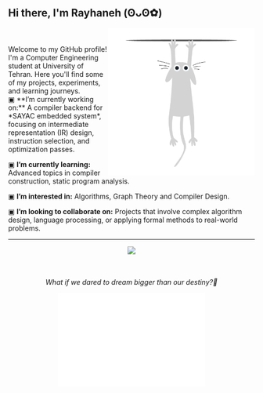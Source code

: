 ## Hi there, I'm Rayhaneh (⁠ʘ⁠ᴗ⁠ʘ⁠✿⁠)

<img src="cat escape.gif" alt="Top Right GIF" width="300" align="right"/>
<br><br>
Welcome to my GitHub profile! I'm a Computer Engineering student at University of Tehran.  
Here you'll find some of my projects, experiments, and learning journeys.

<br>
▣ **I’m currently working on:** A compiler backend for *SAYAC embedded system*, focusing on intermediate representation (IR) design, instruction selection, and optimization passes.

▣ **I’m currently learning:** Advanced topics in compiler construction, static program analysis.

▣ **I’m interested in:** Algorithms, Graph Theory and Compiler Design.

▣ **I’m looking to collaborate on:** Projects that involve complex algorithm design, language processing, or applying formal methods to real-world problems.


----------------------------------
<p align="center">
  <a href="https://skillicons.dev">
    <img src="https://skillicons.dev/icons?i=java,c,cpp,js,html,css,py,r,arduino,linux,git,github" width="350"/>
  </a>
</p>
</br>
<p align="center">
  <em> What if we dared to dream bigger than our destiny?<em>🎈
</p>

<p align="center">
  <img src="White Cat Peeping.gif" alt="Bottom Center GIF" width="300"/>
</p>


